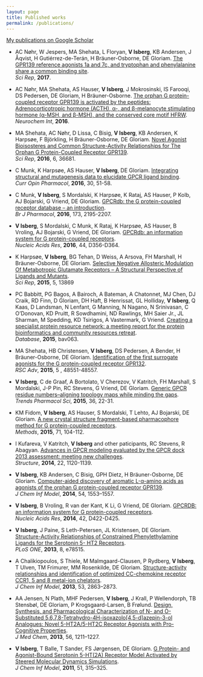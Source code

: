 ```yaml
---
layout: page
title: Published works
permalink: /publications/
---
```


[My publications on Google Scholar](https://scholar.google.com/citations?user=dEWfpRsAAAAJ)

* AC Nøhr, W Jespers, MA Shehata, L Floryan, **V Isberg**, KB Andersen, J Åqvist, H Gutiérrez-de-Terán, H Bräuner-Osborne, DE Gloriam.
[The GPR139 reference agonists 1a and 7c, and tryptophan and phenylalanine share a common binding site][17].  
*Sci Rep*, **2017**.

[18]: http://dx.doi.org/10.1038/s41598-017-01049-z

* AC Nøhr, MA Shehata, AS Hauser, **V Isberg**, J Mokrosinski, IS Farooqi, DS Pedersen, DE Gloriam, H Bräuner-Osborne.
[The orphan G protein-coupled receptor GPR139 is activated by the peptides: Adrenocorticotropic hormone (ACTH), α-, and β-melanocyte stimulating hormone (α-MSH, and β-MSH), and the conserved core motif HFRW][17].  
*Neurochem Int*, **2016**.

[17]: http://dx.doi.org/10.1016/j.neuint.2016.11.012

* MA Shehata, AC Nøhr, D Lissa, C Bisig, **V Isberg**, KB Andersen, K Harpsøe, F Björkling, H Bräuner-Osborne, DE Gloriam.
[Novel Agonist Bioisosteres and Common Structure-Activity Relationships for The Orphan G Protein-Coupled Receptor GPR139][16].  
*Sci Rep*, **2016**, 6, 36681.

[16]: http://dx.doi.org/10.1038/srep36681

* C Munk, K Harpsøe, AS Hauser, **V Isberg**, DE Gloriam.
[Integrating structural and mutagenesis data to elucidate GPCR ligand binding][15].  
*Curr Opin Pharmacol*, **2016**, 30, 51-58.

[15]: http://dx.doi.org/10.1016/j.coph.2016.07.003

* C Munk, **V Isberg**, S Mordalski, K Harpsøe, K Rataj, AS Hauser, P Kolb, AJ Bojarski, G Vriend, DE Gloriam.
[GPCRdb: the G protein-coupled receptor database – an introduction][14].  
*Br J Pharmacol*, **2016**, 173, 2195-2207.

[14]: http://dx.doi.org/10.1111/bph.13509

* **V Isberg**, S Mordalski, C Munk, K Rataj, K Harpsøe, AS Hauser, B Vroling, AJ Bojarski, G Vriend, DE Gloriam.
[GPCRdb: an information system for G protein-coupled receptors][13].  
*Nucleic Acids Res*, **2016**, 44, D356-D364.

[13]: http://dx.doi.org/10.1093/nar/gkv1178

* K Harpsøe, **V Isberg**, BG Tehan, D Weiss, A Arsova, FH Marshall, H Bräuner-Osborne, DE Gloriam.
[Selective Negative Allosteric Modulation Of Metabotropic Glutamate Receptors – A Structural Perspective of Ligands and Mutants][12].  
*Sci Rep*, **2015**, 5, 13869

[12]: http://dx.doi.org/10.1038%2Fsrep13869

* PC Babbitt, PG Bagos, A Bairoch, A Bateman, A Chatonnet, MJ Chen, DJ Craik, RD Finn, D Gloriam, DH Haft, B Henrissat, GL Holliday, **V Isberg**, Q Kaas, D Landsman, N Lenfant, G Manning, N Nagano, N Srinivasan, C O’Donovan, KD Pruitt, R Sowdhamini, ND Rawlings, MH Saier Jr., JL Sharman, M Spedding, KD Tsirigos, A Vastermark, G Vriend.
[Creating a specialist protein resource network: a meeting report for the protein bioinformatics and community resources retreat][11].  
*Database*, **2015**, bav063.

[11]: http://dx.doi.org/10.1093/database/bav063

* MA Shehata, HB Christensen, **V Isberg**, DS Pedersen, A Bender, H Bräuner-Osborne, DE Gloriam.
[Identification of the first surrogate agonists for the G protein-coupled receptor GPR132][10].  
*RSC Adv*, **2015**, 5 , 48551-48557.

[10]: http://dx.doi.org/10.1039/C5RA04804D

* **V Isberg**, C de Graaf, A Bortolato, V Cherezov, V Katritch, FH Marshall, S Mordalski, J-P Pin, RC Stevens, G Vriend, DE Gloriam.
[Generic GPCR residue numbers–aligning topology maps while minding the gaps][9].  
*Trends Pharmacol Sci*, **2015**, 36, 22-31.

[9]: http://dx.doi.org/10.1016/j.tips.2014.11.001

* KM Fidom, **V Isberg**, AS Hauser, S Mordalski, T Lehto, AJ Bojarski, DE Gloriam.
[A new crystal structure fragment-based pharmacophore method for G protein-coupled receptors][8].  
*Methods*, **2015**, 71, 104-112.

[8]: http://dx.doi.org/10.1016/j.ymeth.2014.09.009

* I Kufareva, V Katritch, **V Isberg** and other paticipants, RC Stevens, R Abagyan.
[Advances in GPCR modeling evaluated by the GPCR dock 2013 assessment: meeting new challenges][7].  
*Structure*, **2014**, 22, 1120-1139.

[7]: http://dx.doi.org/10.1016/j.str.2014.06.012

* **V Isberg**, KB Andersen, C Bisig, GPH Dietz, H Bräuner-Osborne, DE Gloriam.
[Computer-aided discovery of aromatic L-α-amino acids as agonists of the orphan G protein-coupled receptor GPR139][6].  
*J Chem Inf Model*, **2014**, 54, 1553–1557.

[6]: http://dx.doi.org/10.1021/ci500197a

* **V Isberg**, B Vroling, R van der Kant, K Li, G Vriend, DE Gloriam.
[GPCRDB: an information system for G protein-coupled receptors][5].  
*Nucleic Acids Res*, **2014**, 42, D422-D425.

[5]: http://dx.doi.org/10.1093/nar/gkt1255

* **V Isberg**, J Paine, S Leth-Petersen, JL Kristensen, DE Gloriam.
[Structure-Activity Relationships of Constrained Phenylethylamine Ligands for the Serotonin 5- HT2 Receptors][4].  
*PLoS ONE*, **2013**, 8, e78515.

[4]: http://dx.doi.org/10.1371/journal.pone.0078515

* A Chalikiopoulos, S Thiele, M Malmgaard-Clausen, P Rydberg, **V Isberg**, T Ulven, TM Frimurer, MM Rosenkilde, DE Gloriam.
[Structure-activity relationships and identification of optimized CC-chemokine receptor CCR1, 5 and 8 metal-ion chelators][3].  
*J Chem Inf Model*, **2013**, 53, 2863–2873.

[3]: http://dx.doi.org/10.1021/ci4003848

* AA Jensen, N Plath, MHF Pedersen, **V Isberg**, J Krall, P Wellendorph, TB Stensbøl, DE Gloriam, P Krogsgaard-Larsen, B Frølund.
[Design, Synthesis, and Pharmacological Characterization of N- and O-Substituted 5,6,7,8-Tetrahydro-4H-isoxazolo[4,5-d]azepin-3-ol Analogues: Novel 5-HT2A/5-HT2C Receptor Agonists with Pro-Cognitive Properties][2].  
*J Med Chem*, **2013**, 56, 1211–1227.

[2]: http://dx.doi.org/10.1021/jm301656h

* **V Isberg**, T Balle, T Sander, FS Jørgensen, DE Gloriam.
[G Protein- and Agonist-Bound Serotonin 5-HT(2A) Receptor Model Activated by Steered Molecular Dynamics Simulations][1].  
*J Chem Inf Model*, **2011**, 51, 315–325.

[1]: http://dx.doi.org/10.1021/ci100402f
